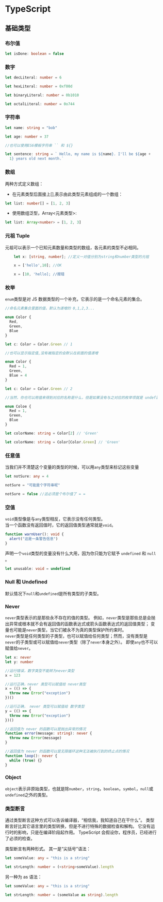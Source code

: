 # TypeScript

## 基础类型

### 布尔值

```ts
let isDone: boolean = false
```

### 数字

```ts
let decLiteral: number = 6

let hexLiteral: number = 0xf00d

let binaryLiteral: number = 0b1010

let octalLiteral: number = 0o744
```

### 字符串

```ts
let name: string = "bob"

let age: number = 37

//也可以使用ES6模板字符串 `` 和 ${}

let sentence: string = ` Hello, my name is ${name}. I'll be ${age +
  1} years old next month.`
```

### 数组

两种方式定义数组：

- 在元素类型后面接上[],表示由此类型元素组成的一个数组：

```ts
let list: number[] = [1, 2, 3]
```

- 使用数组泛型，Array<元素类型>:

```ts
let list: Array<number> = [1, 2, 3]
```

### 元祖 Tuple

元祖可以表示一个已知元素数量和类型的数组，各元素的类型不必相同。

```ts
    let x: [string, number]; //定义一对值分别为string和number类型的元祖

    x = ['hello',10]; //OK

    x = [10, 'hello]; //报错
```

### 枚举

`enum`类型是对 JS 数据类型的一个补充，它表示的是一个命名元素的集合。

```ts
//命名元素集合里面的值，默认为递增的 0,1,2,3...

enum Color {
  Red,
  Green,
  Blue
}

let c: Color = Color.Green // 1

//也可以显示指定值,没有被指定的会默认在前面的值递增

enum Color {
  Red = 1,
  Green,
  Blue = 4
}

let c: Color = Color.Green // 2

//当然，你也可以用值来得到对应的名称是什么，但是如果没有与之对应的枚举项就是 undefined

enum Coloe {
  Red = 1,
  Green,
  Blue
}

let colorName: string = Color[2] // 'Green'

let colorName: string = Color[Color.Green] // 'Green'
```

### 任意值

当我们并不清楚这个变量的类型的时候，可以用`any`类型来标记这些变量

```ts
let notSure: any = 4

notSure = "可能是个字符串呢"

notSure = false //这必须是个布尔值了 = =
```

### 空值

`void`类型像是与`any`类型相反，它表示没有任何类型。  
当一个函数没有返回值时，它的返回值类型通常就是`void`。

```ts
function warnUser(): void {
  alert("这是一条警告信息")
}
```

声明一个`void`类型的变量没有什么大用，因为你只能为它赋予 `undefined` 和 `null` 。

```ts
let unusable: void = undefined
```

### Null 和 Undefined

默认情况下`null`和`undefined`是所有类型的子类型。

### Never

`never`类型表示的是那些永不存在的值的类型。 例如，`never`类型是那些总是会抛出异常或根本就不会有返回值的函数表达式或箭头函数表达式的返回值类型； 变量也可能是`never`类型，当它们被永不为真的类型保护所约束时。  
`never`类型是任何类型的子类型，也可以赋值给任何类型；然而，没有类型是`never`的子类型或可以赋值给`never`类型（除了`never`本身之外）。 即使`any`也不可以赋值给`never`。

```ts
let x: never
let y: number

//运行错误，数字类型不能转为never类型
x = 123

//运行正确，never 类型可以赋值给 never类型
x = (() => {
  throw new Error("exception")
})()

//运行正确， never 类型可以赋值给 数字类型
y = (() => {
  throw new Error("exception")
})()

//返回值为 never 的函数可以是抛出异常的情况
function error(message: string): never {
  throw new Error(message)
}

//返回值为 never 的函数可以是无限循环这种无法被执行到的终止点的情况
function loop(): never {
  while (true) {}
}
```

### Object

`object`表示非原始类型，也就是除`number`，`string`，`boolean`，`symbol`，`null`或`undefined`之外的类型。

### 类型断言

通过类型断言这种方式可以告诉编译器，“相信我，我知道自己在干什么”。 类型断言好比其它语言里的类型转换，但是不进行特殊的数据检查和解构。 它没有运行时的影响，只是在编译阶段起作用。 TypeScript 会假设你，程序员，已经进行了必须的检查。

类型断言有两种形式。 其一是“尖括号”语法：

```ts
let someValue: any = "this is a string"

let strLength: number = (<string>someValue).length
```

另一种为 as 语法：

```ts
let someValue: any = "this is a string"

let strLength: number = (someValue as string).length
```

